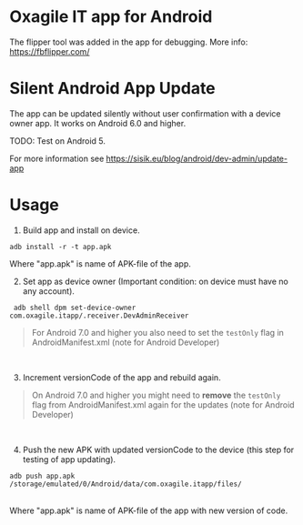 # Oxagile IT app for Android

The flipper tool was added in the app for debugging. More info: https://fbflipper.com/

# Silent Android App Update

The app can be updated silently without user confirmation with a device owner app. 
It works on Android 6.0 and higher. 

TODO: Test on Android 5.

For more information see 
https://sisik.eu/blog/android/dev-admin/update-app

# Usage
1. Build app and install on device.
```
adb install -r -t app.apk
```
Where "app.apk" is name of APK-file of the app.<br>

2. Set app as device owner (Important condition: on device must have no any account).
```shell
 adb shell dpm set-device-owner com.oxagile.itapp/.receiver.DevAdminReceiver
```
>For Android 7.0 and higher you also need to set the `testOnly` flag in AndroidManifest.xml (note for Android Developer)
<br>

3. Increment versionCode of the app and rebuild again.
>On Android 7.0 and higher you might need to **remove** the `testOnly` flag from AndroidManifest.xml again for the updates 
>(note for Android Developer)
<br>

4. Push the new APK with updated versionCode to the device (this step for testing of app updating).
```
adb push app.apk /storage/emulated/0/Android/data/com.oxagile.itapp/files/
```
<br>
Where "app.apk" is name of APK-file of the app with new version of code.
<br>


